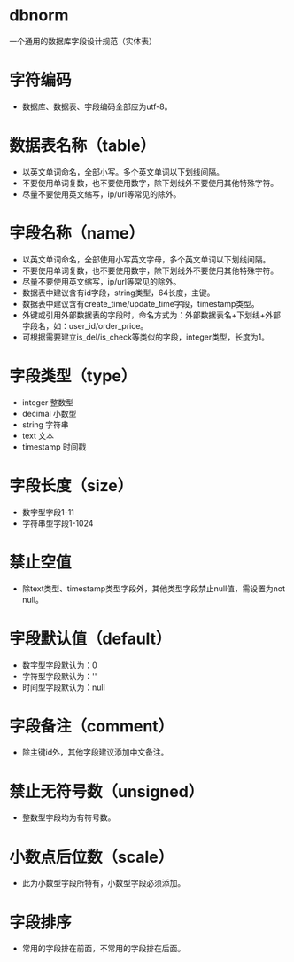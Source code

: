 # dbnorm
一个通用的数据库字段设计规范（实体表）

# 字符编码
- 数据库、数据表、字段编码全部应为utf-8。

# 数据表名称（table）
- 以英文单词命名，全部小写。多个英文单词以下划线间隔。
- 不要使用单词复数，也不要使用数字，除下划线外不要使用其他特殊字符。
- 尽量不要使用英文缩写，ip/url等常见的除外。

# 字段名称（name）
- 以英文单词命名，全部使用小写英文字母，多个英文单词以下划线间隔。
- 不要使用单词复数，也不要使用数字，除下划线外不要使用其他特殊字符。
- 尽量不要使用英文缩写，ip/url等常见的除外。
- 数据表中建议含有id字段，string类型，64长度，主键。
- 数据表中建议含有create_time/update_time字段，timestamp类型。
- 外键或引用外部数据表的字段时，命名方式为：外部数据表名+下划线+外部字段名，如：user_id/order_price。
- 可根据需要建立is_del/is_check等类似的字段，integer类型，长度为1。

# 字段类型（type）
- integer 整数型
- decimal 小数型
- string 字符串
- text 文本
- timestamp 时间戳

# 字段长度（size）
- 数字型字段1-11
- 字符串型字段1-1024

# 禁止空值
- 除text类型、timestamp类型字段外，其他类型字段禁止null值，需设置为not null。

# 字段默认值（default）
- 数字型字段默认为：0
- 字符型字段默认为：''
- 时间型字段默认为：null

# 字段备注（comment）
- 除主键id外，其他字段建议添加中文备注。

# 禁止无符号数（unsigned）
- 整数型字段均为有符号数。

# 小数点后位数（scale）
- 此为小数型字段所特有，小数型字段必须添加。

# 字段排序
- 常用的字段排在前面，不常用的字段排在后面。
